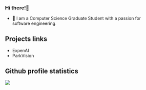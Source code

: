 ### Hi there!👋

- 🔭 I am a Computer Science Graduate Student with a passion for software engineering.

## Projects links
- ExpenAI
- ParkVision

## Github profile statistics
![](https://komarev.com/ghpvc/?username=onapte&color=blueviolet)

